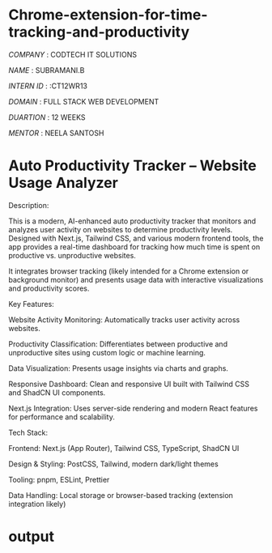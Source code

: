 # Chrome-extension-for-time-tracking-and-productivity

*COMPANY* : CODTECH IT SOLUTIONS

*NAME* : SUBRAMANI.B

*INTERN ID* : :CT12WR13

*DOMAIN* : FULL STACK WEB DEVELOPMENT

*DUARTION* : 12 WEEKS

 *MENTOR* : NEELA SANTOSH




# Auto Productivity Tracker – Website Usage Analyzer

Description:

This is a modern, AI-enhanced auto productivity tracker that monitors and analyzes user activity on websites to determine productivity levels. Designed with Next.js, Tailwind CSS, and various modern frontend tools, the app provides a real-time dashboard for tracking how much time is spent on productive vs. unproductive websites.

It integrates browser tracking (likely intended for a Chrome extension or background monitor) and presents usage data with interactive visualizations and productivity scores.

Key Features:

Website Activity Monitoring: Automatically tracks user activity across websites.

Productivity Classification: Differentiates between productive and unproductive sites using custom logic or machine learning.

Data Visualization: Presents usage insights via charts and graphs.

Responsive Dashboard: Clean and responsive UI built with Tailwind CSS and ShadCN UI components.

Next.js Integration: Uses server-side rendering and modern React features for performance and scalability.

Tech Stack:

Frontend: Next.js (App Router), Tailwind CSS, TypeScript, ShadCN UI

Design & Styling: PostCSS, Tailwind, modern dark/light themes

Tooling: pnpm, ESLint, Prettier

Data Handling: Local storage or browser-based tracking (extension integration likely)

# output

